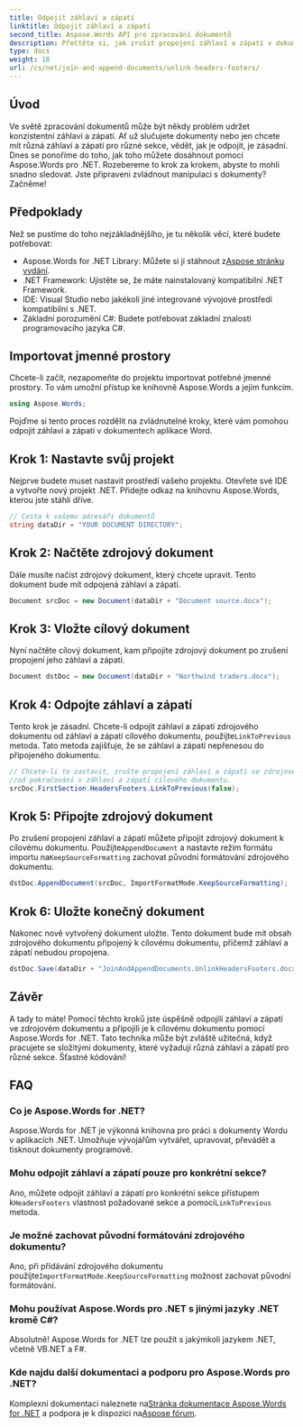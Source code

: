 ```yaml
---
title: Odpojit záhlaví a zápatí
linktitle: Odpojit záhlaví a zápatí
second_title: Aspose.Words API pro zpracování dokumentů
description: Přečtěte si, jak zrušit propojení záhlaví a zápatí v dokumentech aplikace Word pomocí Aspose.Words for .NET. Postupujte podle našeho podrobného průvodce krok za krokem pro manipulaci s hlavním dokumentem.
type: docs
weight: 10
url: /cs/net/join-and-append-documents/unlink-headers-footers/
---
```

## Úvod

Ve světě zpracování dokumentů může být někdy problém udržet konzistentní záhlaví a zápatí. Ať už slučujete dokumenty nebo jen chcete mít různá záhlaví a zápatí pro různé sekce, vědět, jak je odpojit, je zásadní. Dnes se ponoříme do toho, jak toho můžete dosáhnout pomocí Aspose.Words pro .NET. Rozebereme to krok za krokem, abyste to mohli snadno sledovat. Jste připraveni zvládnout manipulaci s dokumenty? Začněme!

## Předpoklady

Než se pustíme do toho nejzákladnějšího, je tu několik věcí, které budete potřebovat:

-  Aspose.Words for .NET Library: Můžete si ji stáhnout z[Aspose stránku vydání](https://releases.aspose.com/words/net/).
- .NET Framework: Ujistěte se, že máte nainstalovaný kompatibilní .NET Framework.
- IDE: Visual Studio nebo jakékoli jiné integrované vývojové prostředí kompatibilní s .NET.
- Základní porozumění C#: Budete potřebovat základní znalosti programovacího jazyka C#.

## Importovat jmenné prostory

Chcete-li začít, nezapomeňte do projektu importovat potřebné jmenné prostory. To vám umožní přístup ke knihovně Aspose.Words a jejím funkcím.

```csharp
using Aspose.Words;
```

Pojďme si tento proces rozdělit na zvládnutelné kroky, které vám pomohou odpojit záhlaví a zápatí v dokumentech aplikace Word.

## Krok 1: Nastavte svůj projekt

Nejprve budete muset nastavit prostředí vašeho projektu. Otevřete své IDE a vytvořte nový projekt .NET. Přidejte odkaz na knihovnu Aspose.Words, kterou jste stáhli dříve.

```csharp
// Cesta k vašemu adresáři dokumentů
string dataDir = "YOUR DOCUMENT DIRECTORY";
```

## Krok 2: Načtěte zdrojový dokument

Dále musíte načíst zdrojový dokument, který chcete upravit. Tento dokument bude mít odpojená záhlaví a zápatí.

```csharp
Document srcDoc = new Document(dataDir + "Document source.docx");
```

## Krok 3: Vložte cílový dokument

Nyní načtěte cílový dokument, kam připojíte zdrojový dokument po zrušení propojení jeho záhlaví a zápatí.

```csharp
Document dstDoc = new Document(dataDir + "Northwind traders.docx");
```

## Krok 4: Odpojte záhlaví a zápatí

 Tento krok je zásadní. Chcete-li odpojit záhlaví a zápatí zdrojového dokumentu od záhlaví a zápatí cílového dokumentu, použijte`LinkToPrevious` metoda. Tato metoda zajišťuje, že se záhlaví a zápatí nepřenesou do připojeného dokumentu.

```csharp
// Chcete-li to zastavit, zrušte propojení záhlaví a zápatí ve zdrojovém dokumentu
//od pokračování v záhlaví a zápatí cílového dokumentu.
srcDoc.FirstSection.HeadersFooters.LinkToPrevious(false);
```

## Krok 5: Připojte zdrojový dokument

 Po zrušení propojení záhlaví a zápatí můžete připojit zdrojový dokument k cílovému dokumentu. Použijte`AppendDocument` a nastavte režim formátu importu na`KeepSourceFormatting` zachovat původní formátování zdrojového dokumentu.

```csharp
dstDoc.AppendDocument(srcDoc, ImportFormatMode.KeepSourceFormatting);
```

## Krok 6: Uložte konečný dokument

Nakonec nově vytvořený dokument uložte. Tento dokument bude mít obsah zdrojového dokumentu připojený k cílovému dokumentu, přičemž záhlaví a zápatí nebudou propojena.

```csharp
dstDoc.Save(dataDir + "JoinAndAppendDocuments.UnlinkHeadersFooters.docx");
```

## Závěr

A tady to máte! Pomocí těchto kroků jste úspěšně odpojili záhlaví a zápatí ve zdrojovém dokumentu a připojili je k cílovému dokumentu pomocí Aspose.Words for .NET. Tato technika může být zvláště užitečná, když pracujete se složitými dokumenty, které vyžadují různá záhlaví a zápatí pro různé sekce. Šťastné kódování!

## FAQ

### Co je Aspose.Words for .NET?  
Aspose.Words for .NET je výkonná knihovna pro práci s dokumenty Wordu v aplikacích .NET. Umožňuje vývojářům vytvářet, upravovat, převádět a tisknout dokumenty programově.

### Mohu odpojit záhlaví a zápatí pouze pro konkrétní sekce?  
 Ano, můžete odpojit záhlaví a zápatí pro konkrétní sekce přístupem k`HeadersFooters` vlastnost požadované sekce a pomocí`LinkToPrevious` metoda.

### Je možné zachovat původní formátování zdrojového dokumentu?  
 Ano, při přidávání zdrojového dokumentu použijte`ImportFormatMode.KeepSourceFormatting` možnost zachovat původní formátování.

### Mohu používat Aspose.Words pro .NET s jinými jazyky .NET kromě C#?  
Absolutně! Aspose.Words for .NET lze použít s jakýmkoli jazykem .NET, včetně VB.NET a F#.

### Kde najdu další dokumentaci a podporu pro Aspose.Words pro .NET?  
 Komplexní dokumentaci naleznete na[Stránka dokumentace Aspose.Words for .NET](https://reference.aspose.com/words/net/) a podpora je k dispozici na[Aspose fórum](https://forum.aspose.com/c/words/8).
